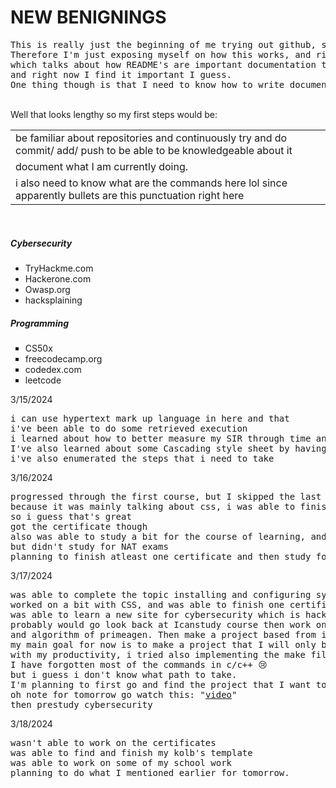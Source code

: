<h1>NEW BENIGNINGS</h1>
<pre>This is really just the beginning of me trying out github, since i kinda need this for the industry.
Therefore I'm just exposing myself on how this works, and right now I'm looking at this <a href = "https://github.com/hackergrrl/art-of-readme">article</a> 
which talks about how README's are important documentation tools, mainly for modules on how it would work, 
and right now I find it important I guess.
One thing though is that I need to know how to write documentation and be knowledgeable about the navigation of github.</pre>
<br>Well that looks lengthy so my first steps would be:
<table>
  <tr>
    <td>be familiar about repositories and continuously try and do commit/ add/ push to be able to be knowledgeable about it</td>
  </tr>
  
  <tr>
    <td>document what I am currently doing.</td>
  </tr>
  
  <tr>
    <td>i also need to know what are the commands here lol since apparently bullets are this punctuation right here</td>
  </tr>
</table>
<br>
<h5>Cybersecurity</h5>
<ul>
  <li>TryHackme.com</li>
  <li>Hackerone.com</li>
  <li>Owasp.org</li>
  <li>hacksplaining</li>
</ul>
<h5>Programming</h5>
<ul type = "square">
  <li>CS50x</li>
  <li>freecodecamp.org</li>
  <li>codedex.com</li>
  <li>leetcode</li>
</ul>
3/15/2024
<pre>
i can use hypertext mark up language in here and that
i've been able to do some retrieved execution
i learned about how to better measure my SIR through time and efficiency
I've also learned about some Cascading style sheet by having it either in-line or outline
i've also enumerated the steps that i need to take
</pre>
3/16/2024
<pre>
progressed through the first course, but I skipped the last 2 course
because it was mainly talking about css, i was able to finish the survey form though 
so i guess that's great
got the certificate though
also was able to study a bit for the course of learning, and dwelled on the codedex problems.
but didn't study for NAT exams
planning to finish atleast one certificate and then study for NAT exams but i guess lots of events will be happening
</pre>
3/17/2024
<pre>
was able to complete the topic installing and configuring systems in the E-tesda course
worked on a bit with CSS, and was able to finish one certification project in html
was able to learn a new site for cybersecurity which is hacksplaining
probably would go look back at Icanstudy course then work on the data structures
and algorithm of primeagen. Then make a project based from it.
my main goal for now is to make a project that I will only be using which can help
with my productivity, i tried also implementing the make file in c/c++ and noticed that
I have forgotten most of the commands in c/c++ 😢
but i guess i don't know what path to take.
I'm planning to first go and find the project that I want to work on.
oh note for tomorrow go watch this: "<a href = "https://frontendmasters.com/courses/algorithms/introduction/">video</a>"
then prestudy cybersecurity
</pre>
3/18/2024
<pre>
wasn't able to work on the certificates
was able to find and finish my kolb's template
was able to work on some of my school work
planning to do what I mentioned earlier for tomorrow.
</pre>
